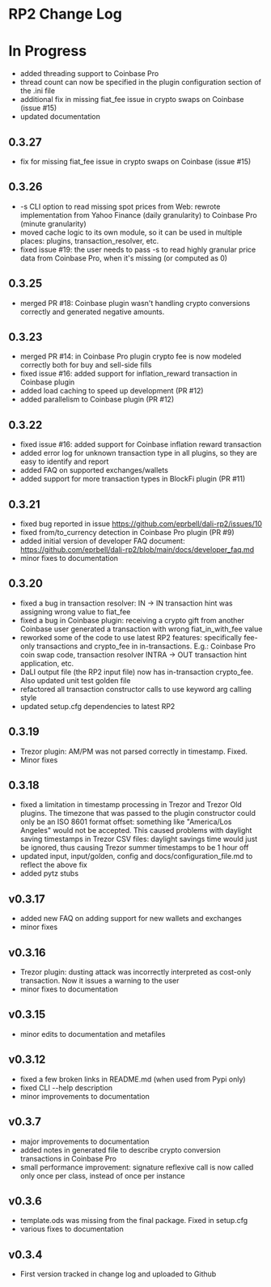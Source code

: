<!--- Copyright 2022 eprbell --->

<!--- Licensed under the Apache License, Version 2.0 (the "License"); --->
<!--- you may not use this file except in compliance with the License. --->
<!--- You may obtain a copy of the License at --->

<!---     http://www.apache.org/licenses/LICENSE-2.0 --->

<!--- Unless required by applicable law or agreed to in writing, software --->
<!--- distributed under the License is distributed on an "AS IS" BASIS, --->
<!--- WITHOUT WARRANTIES OR CONDITIONS OF ANY KIND, either express or implied. --->
<!--- See the License for the specific language governing permissions and --->
<!--- limitations under the License. --->

# RP2 Change Log

# In Progress
* added threading support to Coinbase Pro
* thread count can now be specified in the plugin configuration section of the .ini file
* additional fix in missing fiat_fee issue in crypto swaps on Coinbase (issue #15)
* updated documentation

## 0.3.27
* fix for missing fiat_fee issue in crypto swaps on Coinbase (issue #15)

## 0.3.26
* -s CLI option to read missing spot prices from Web: rewrote implementation from Yahoo Finance (daily granularity) to Coinbase Pro (minute granularity)
* moved cache logic to its own module, so it can be used in multiple places: plugins, transaction_resolver, etc.
* fixed issue #19: the user needs to pass -s to read highly granular price data from Coinbase Pro, when it's missing (or computed as 0)

## 0.3.25
* merged PR #18: Coinbase plugin wasn't handling crypto conversions correctly and generated negative amounts.

## 0.3.23
* merged PR #14: in Coinbase Pro plugin crypto fee is now modeled correctly both for buy and sell-side fills
* fixed issue #16: added support for inflation_reward transaction in Coinbase plugin
* added load caching to speed up development (PR #12)
* added parallelism to Coinbase plugin (PR #12)

## 0.3.22
* fixed issue #16: added support for Coinbase inflation reward transaction
* added error log for unknown transaction type in all plugins, so they are easy to identify and report
* added FAQ on supported exchanges/wallets
* added support for more transaction types in BlockFi plugin (PR #11)

## 0.3.21
* fixed bug reported in issue https://github.com/eprbell/dali-rp2/issues/10
* fixed from/to_currency detection in Coinbase Pro plugin (PR #9)
* added initial version of developer FAQ document: https://github.com/eprbell/dali-rp2/blob/main/docs/developer_faq.md
* minor fixes to documentation

## 0.3.20
* fixed a bug in transaction resolver: IN -> IN transaction hint was assigning wrong value to fiat_fee
* fixed a bug in Coinbase plugin: receiving a crypto gift from another Coinbase user generated a transaction with wrong fiat_in_with_fee value
* reworked some of the code to use latest RP2 features: specifically fee-only transactions and crypto_fee in in-transactions. E.g.: Coinbase Pro coin swap code, transaction resolver INTRA -> OUT transaction hint application, etc.
* DaLI output file (the RP2 input file) now has in-transaction crypto_fee. Also updated unit test golden file
* refactored all transaction constructor calls to use keyword arg calling style
* updated setup.cfg dependencies to latest RP2

## 0.3.19
* Trezor plugin: AM/PM was not parsed correctly in timestamp. Fixed.
* Minor fixes

## 0.3.18
* fixed a limitation in timestamp processing in Trezor and Trezor Old plugins. The timezone that was passed to the plugin constructor could only be an ISO 8601 format offset: something like "America/Los Angeles" would not be accepted. This caused problems with daylight saving timestamps in Trezor CSV files: daylight savings time would just be ignored, thus causing Trezor summer timestamps to be 1 hour off
* updated input, input/golden, config and docs/configuration_file.md to reflect the above fix
* added pytz stubs

## v0.3.17
* added new FAQ on adding support for new wallets and exchanges
* minor fixes

## v0.3.16
* Trezor plugin: dusting attack was incorrectly interpreted as cost-only transaction. Now it issues a warning to the user
* minor fixes to documentation

## v0.3.15
* minor edits to documentation and metafiles

## v0.3.12
* fixed a few broken links in README.md (when used from Pypi only)
* fixed CLI --help description
* minor improvements to documentation

## v0.3.7
* major improvements to documentation
* added notes in generated file to describe crypto conversion transactions in Coinbase Pro
* small performance improvement: signature reflexive call is now called only once per class, instead of once per instance

## v0.3.6
* template.ods was missing from the final package. Fixed in setup.cfg
* various fixes to documentation

## v0.3.4
* First version tracked in change log and uploaded to Github
